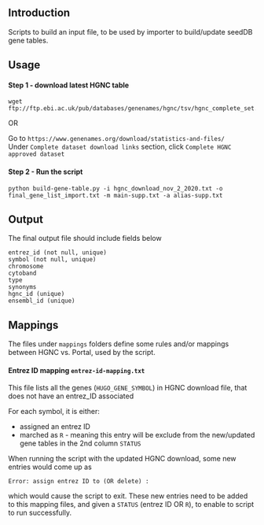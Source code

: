 ## Introduction

Scripts to build an input file, to be used by importer to build/update seedDB gene tables.

## Usage

#### Step 1 - download latest HGNC table

```
wget ftp://ftp.ebi.ac.uk/pub/databases/genenames/hgnc/tsv/hgnc_complete_set.txt
```

OR

Go to `https://www.genenames.org/download/statistics-and-files/`  
Under `Complete dataset download links` section, click `Complete HGNC approved dataset`  

#### Step 2 - Run the script

```
python build-gene-table.py -i hgnc_download_nov_2_2020.txt -o final_gene_list_import.txt -m main-supp.txt -a alias-supp.txt
```

## Output

The final output file should include fields below

```
entrez_id (not null, unique)
symbol (not null, unique)
chromosome
cytoband
type
synonyms
hgnc_id (unique)
ensembl_id (unique)
```

## Mappings
The files under `mappings` folders define some rules and/or mappings between HGNC vs. Portal, used by the script. 

#### Entrez ID mapping `entrez-id-mapping.txt`

This file lists all the genes (`HUGO_GENE_SYMBOL`) in HGNC download file, that does not have an entrez_ID associated

For each symbol, it is either:
- assigned an entrez ID
- marched as `R` - meaning this entry will be exclude from the new/updated gene tables
in the 2nd column `STATUS`

When running the script with the updated HGNC download, some new entries would come up as 
```
Error: assign entrez ID to (OR delete) :
```
which would cause the script to exit. 
These new entries need to be added to this mapping files, and given a `STATUS` (entrez ID OR `R`),
to enable to script to run successfully. 
